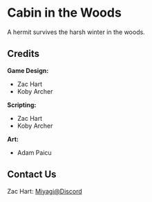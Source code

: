 # Cabin in the Woods

A hermit survives the harsh winter in the woods.

## Credits

**Game Design:**

- Zac Hart
- Koby Archer

**Scripting:**

- Zac Hart
- Koby Archer

**Art:**

- Adam Paicu

## Contact Us

Zac Hart: [Miyagi@Discord](https://discordapp.com/users/1106945312158908487)
